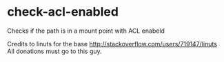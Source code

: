 # check-acl-enabled
Checks if the path is in a mount point with ACL enabeld

Credits to linuts for the base http://stackoverflow.com/users/719147/linuts
All donations must go to this guy.